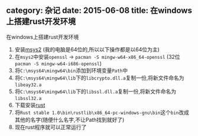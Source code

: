 category: 杂记
date: 2015-06-08
title: 在windows上搭建rust开发环境
---
在windows上搭建rust开发环境

1. 安装[msys2](http://sourceforge.net/projects/msys2/) (我的电脑是64位的,所以以下操作都是以64位为主)
2. 在`msys2`中安装`openssl` -> `pacman -S mingw-w64-x86_64-openssl` (32位`pacman -S mingw-w64-i686-openssl`)
3. 将`C:\msys64\mingw64\bin`添加到环境变量`Path`中
4. 将`C:\msys64\mingw64\lib`下的`libcrypto.dll.a`复制一份,将新文件命名为`libeay32.a`
5. 将`C:\msys64\mingw64\lib`下的`libssl.dll.a`复制一份,将新文件命名为`libssl32.a`
6. 下载安装[rust](http://www.rust-lang.org/)
7. 将`Rust stable 1.0\bin\rustlib\x86_64-pc-windows-gnu\bin`这个`bin`改成其他的名字(随便什么名字,不让Path找到就好了)
8. 现在rust程序就可以正常运行了